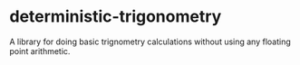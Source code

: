 # deterministic-trigonometry
 A library for doing basic trignometry calculations without using any floating point arithmetic. 

